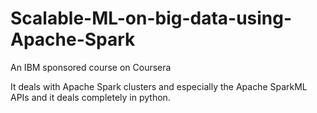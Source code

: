 # Scalable-ML-on-big-data-using-Apache-Spark

An IBM sponsored course on Coursera

It deals with Apache Spark clusters and especially the Apache SparkML APIs and it deals completely in python.
